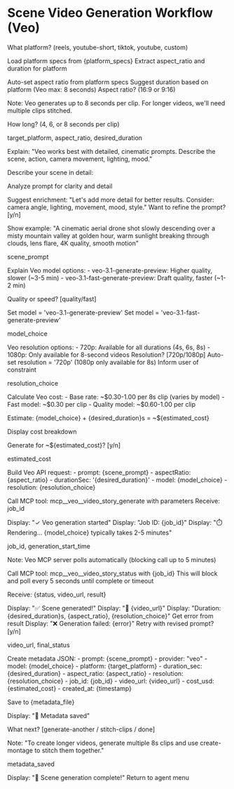 # Scene Video Generation Workflow (Veo)

<workflow>

<step n="1" goal="Platform & Specs">
<ask response="target_platform">What platform? (reels, youtube-short, tiktok, youtube, custom)</ask>

<action>Load platform specs from {platform_specs}</action>
<action>Extract aspect_ratio and duration for platform</action>

<check if="target_platform != 'custom'">
  <action>Auto-set aspect ratio from platform specs</action>
  <action>Suggest duration based on platform (Veo max: 8 seconds)</action>
</check>

<check if="target_platform == 'custom'">
  <ask response="custom_aspect">Aspect ratio? (16:9 or 9:16)</ask>
</check>

<action>Note: Veo generates up to 8 seconds per clip. For longer videos, we'll need multiple clips stitched.</action>

<ask response="desired_duration">How long? (4, 6, or 8 seconds per clip)</ask>

<template-output>target_platform, aspect_ratio, desired_duration</template-output>
</step>

<step n="2" goal="Prompt Crafting">
<action>Explain: "Veo works best with detailed, cinematic prompts. Describe the scene, action, camera movement, lighting, mood."</action>

<ask response="scene_prompt">Describe your scene in detail:</ask>

<action>Analyze prompt for clarity and detail</action>

<check if="prompt is vague (< 20 words)">
  <action>Suggest enrichment: "Let's add more detail for better results. Consider: camera angle, lighting, movement, mood, style."</action>
  <ask>Want to refine the prompt? [y/n]</ask>
</check>

<action>Show example:</action>
<example>
"A cinematic aerial drone shot slowly descending over a misty mountain valley at golden hour, warm sunlight breaking through clouds, lens flare, 4K quality, smooth motion"
</example>

<template-output>scene_prompt</template-output>
</step>

<step n="3" goal="Quality vs Speed">
<action>Explain Veo model options:</action>
<action>- veo-3.1-generate-preview: Higher quality, slower (~3-5 min)</action>
<action>- veo-3.1-fast-generate-preview: Draft quality, faster (~1-2 min)</action>

<ask response="model_choice">Quality or speed? [quality/fast]</ask>

<check if="model_choice == 'quality'">
  <action>Set model = 'veo-3.1-generate-preview'</action>
</check>

<check if="model_choice == 'fast'">
  <action>Set model = 'veo-3.1-fast-generate-preview'</action>
</check>

<template-output>model_choice</template-output>
</step>

<step n="4" goal="Resolution Selection">
<action>Veo resolution options:</action>
<action>- 720p: Available for all durations (4s, 6s, 8s)</action>
<action>- 1080p: Only available for 8-second videos</action>

<check if="desired_duration == 8">
  <ask response="resolution_choice">Resolution? [720p/1080p]</ask>
</check>

<check if="desired_duration < 8">
  <action>Auto-set resolution = '720p' (1080p only available for 8s)</action>
  <action>Inform user of constraint</action>
</check>

<template-output>resolution_choice</template-output>
</step>

<step n="5" goal="Cost Estimate">
<action>Calculate Veo cost:</action>
<action>- Base rate: ~$0.30-1.00 per 8s clip (varies by model)</action>
<action>- Fast model: ~$0.30 per clip</action>
<action>- Quality model: ~$0.60-1.00 per clip</action>

<action>Estimate: {model_choice} + {desired_duration}s = ~${estimated_cost}</action>

<action>Display cost breakdown</action>

<ask response="cost_approved">Generate for ~${estimated_cost}? [y/n]</ask>

<check if="cost_approved != 'y'">
  <goto step="exit"/>
</check>

<template-output>estimated_cost</template-output>
</step>

<step n="6" goal="Generate Scene">
<action>Build Veo API request:</action>
<action>- prompt: {scene_prompt}</action>
<action>- aspectRatio: {aspect_ratio}</action>
<action>- durationSec: '{desired_duration}'</action>
<action>- model: {model_choice}</action>
<action>- resolution: {resolution_choice}</action>

<action>Call MCP tool: mcp__veo__video_story_generate with parameters</action>
<action>Receive: job_id</action>

<action>Display: "✓ Veo generation started"</action>
<action>Display: "Job ID: {job_id}"</action>
<action>Display: "⏱️ Rendering... {model_choice} typically takes 2-5 minutes"</action>

<template-output>job_id, generation_start_time</template-output>
</step>

<step n="7" goal="Poll & Deliver">
<action>Note: Veo MCP server polls automatically (blocking call up to 5 minutes)</action>

<action>Call MCP tool: mcp__veo__video_story_status with {job_id}</action>
<action>This will block and poll every 5 seconds until complete or timeout</action>

<action>Receive: {status, video_url, result}</action>

<check if="status == 'completed'">
  <action>Display: "✅ Scene generated!"</action>
  <action>Display: "🔗 {video_url}"</action>
  <action>Display: "Duration: {desired_duration}s, {aspect_ratio}, {resolution_choice}"</action>
</check>

<check if="status == 'failed'">
  <action>Get error from result</action>
  <action>Display: "❌ Generation failed: {error}"</action>
  <ask>Retry with revised prompt? [y/n]</ask>
  <check if="retry == 'y'">
    <goto step="2"/>
  </check>
  <goto step="exit"/>
</check>

<template-output>video_url, final_status</template-output>
</step>

<step n="8" goal="Metadata & Next Steps">
<action>Create metadata JSON:</action>
<action>- prompt: {scene_prompt}</action>
<action>- provider: "veo"</action>
<action>- model: {model_choice}</action>
<action>- platform: {target_platform}</action>
<action>- duration_sec: {desired_duration}</action>
<action>- aspect_ratio: {aspect_ratio}</action>
<action>- resolution: {resolution_choice}</action>
<action>- job_id: {job_id}</action>
<action>- video_url: {video_url}</action>
<action>- cost_usd: {estimated_cost}</action>
<action>- created_at: {timestamp}</action>

<action>Save to {metadata_file}</action>

<action>Display: "💾 Metadata saved"</action>

<ask>What next? [generate-another / stitch-clips / done]</ask>

<check if="response == 'generate-another'">
  <goto step="1"/>
</check>

<check if="response == 'stitch-clips'">
  <action>Note: "To create longer videos, generate multiple 8s clips and use create-montage to stitch them together."</action>
</check>

<template-output>metadata_saved</template-output>
</step>

<step n="exit" goal="Complete">
<action>Display: "👋 Scene generation complete!"</action>
<action>Return to agent menu</action>
</step>

</workflow>
